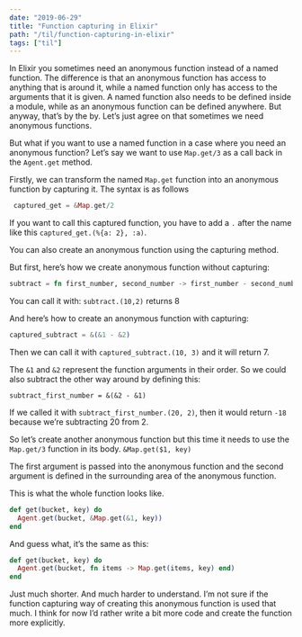 ```yaml
---
date: "2019-06-29"
title: "Function capturing in Elixir"
path: "/til/function-capturing-in-elixir"
tags: ["til"]
---
```


In Elixir you sometimes need an anonymous function instead of a named function.
The difference is that an anonymous function has access to anything that is around it, while a named function only has access to the arguments that it is given.
A named function also needs to be defined inside a module, while as an anonymous function can be defined anywhere.
But anyway, that’s by the by.
Let’s just agree on that sometimes we need anonymous functions.

But what if you want to use a named function in a case where you need an anonymous function?
Let’s say we want to use `Map.get/3` as a call back in the `Agent.get` method. 

Firstly, we can transform the named `Map.get` function into an anonymous function by capturing it.
The syntax is as follows

```elixir
 captured_get = &Map.get/2
```

If you want to call this captured function, you have to add a `.` after the name like this `captured_get.(%{a: 2}, :a)`. 

You can also create an anonymous function using the capturing method.

But first, here’s how we create anonymous function without capturing:

```elixir
subtract = fn first_number, second_number -> first_number - second_number end
```

You can call it with:
`subtract.(10,2)` returns 8

And here’s how to create an anonymous function with capturing:

```elixir
captured_subtract = &(&1 - &2)
```

Then we can call it with `captured_subtract.(10, 3)` and it will return 7.

The `&1` and `&2` represent the function arguments in their order.
So we could also subtract the other way around by defining this:

`subtract_first_number = &(&2 - &1)`

If we called it with `subtract_first_number.(20, 2)`, then it would return `-18` because we’re subtracting 20 from 2.

So let’s create another anonymous function but this time it needs to use the `Map.get/3` function in its body. 
`&Map.get($1, key)` 

The first argument is passed into the anonymous function and the second argument is defined in the surrounding area of the anonymous function.

This is what the whole function looks like.

```elixir
def get(bucket, key) do
  Agent.get(bucket, &Map.get(&1, key))
end
```

And guess what, it’s the same as this:

```elixir
def get(bucket, key) do
  Agent.get(bucket, fn items -> Map.get(items, key) end)
end
```

Just much shorter. And much harder to understand.
I’m not sure if the function capturing way of creating this anonymous function is used that much.
I think for now I’d rather write a bit more code and create the function more explicitly. 
